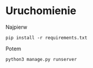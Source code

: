 # Uruchomienie
Najpierw 
```
pip install -r requirements.txt
```
Potem
```
python3 manage.py runserver
```
